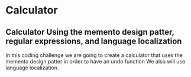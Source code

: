 # Calculator
## Calculator Using the memento design patter, regular expressions, and language localization
In this coding challenge we are going to create a calculator that uses the memento design patter in order to have an undo function
We also will use language localization. 
